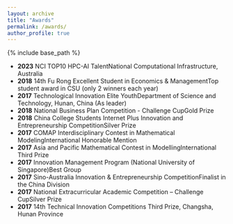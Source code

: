 ```yaml
---
layout: archive
title: "Awards"
permalink: /awards/
author_profile: true
---
```

{% include base_path %}





- **2023** NCI TOP10 HPC-AI TalentNational Computational Infrastructure, Australia
- **2018** 14th Fu Rong Excellent Student in Economics & ManagementTop student award in CSU (only 2 winners each year)
- **2017** Technological Innovation Elite YouthDepartment of Science and Technology, Hunan, China (As leader)
- **2018** National Business Plan Competition - Challenge CupGold Prize
- **2018** China College Students Internet Plus Innovation and Entrepreneurship CompetitionSilver Prize
- **2017** COMAP Interdisciplinary Contest in Mathematical ModelingInternational Honorable Mention
- **2017** Asia and Pacific Mathematical Contest in ModellingInternational Third Prize
- **2017** Innovation Management Program (National University of Singapore)Best Group
- **2017** Sino-Australia Innovation & Entrepreneurship CompetitionFinalist in the China Division
- **2017** National Extracurricular Academic Competition – Challenge CupSilver Prize
- **2017** 14th Technical Innovation Competitions
  Third Prize, Changsha, Hunan Province
